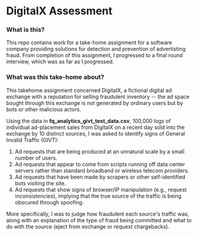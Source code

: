 # DigitalX Assessment

### What is this?

This repo contains work for a take-home assignment for a software company providing solutions for detection and prevention of advertisting fraud. From completion of this assignment, I progressed to a final round interview, which was as far as I progressed.

### What was this take-home about?

This takehome assignment concerned DigitalX, a fictional digital ad exchange with a reputation for selling fraudulent inventory -- the ad space bought through this exchange is not generated by ordinary users but by bots or other malicious actors. 

Using the data in **fq_analytics_givt_test_data.csv**, 100,000 logs of individual ad-placement sales from DigitalX on a recent day sold into the exchange by 10 distinct sources, I was asked to identify signs of General Invalid Traffic (GIVT):

1. Ad requests that are being produced at an unnatural scale by a small number of users.
2. Ad requests that appear to come from scripts running off data center servers rather than standard broadband or wireless telecom providers.
3. Ad requests that have been made by scrapers or other self-identified bots visiting the site.
4. Ad requests that show signs of browser/IP manipulation (e.g., request inconsistencies), implying that the true source of the traffic is being obscured through spoofing.

More specifically, I was to judge how fraudulent each source's traffic was, along with an explanation of the type of fraud being committed and what to do with the source (eject from exchange or request chargebacks).
